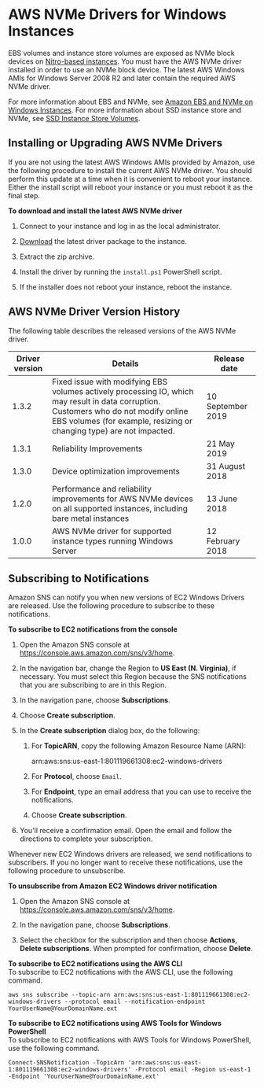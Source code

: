 # AWS NVMe Drivers for Windows Instances<a name="aws-nvme-drivers"></a>

EBS volumes and instance store volumes are exposed as NVMe block devices on [Nitro\-based instances](instance-types.md#ec2-nitro-instances)\. You must have the AWS NVMe driver installed in order to use an NVMe block device\. The latest AWS Windows AMIs for Windows Server 2008 R2 and later contain the required AWS NVMe driver\.

For more information about EBS and NVMe, see [Amazon EBS and NVMe on Windows Instances](nvme-ebs-volumes.md)\. For more information about SSD instance store and NVMe, see [SSD Instance Store Volumes](ssd-instance-store.md)\.

## Installing or Upgrading AWS NVMe Drivers<a name="install-nvme-drivers"></a>

If you are not using the latest AWS Windows AMIs provided by Amazon, use the following procedure to install the current AWS NVMe driver\. You should perform this update at a time when it is convenient to reboot your instance\. Either the install script will reboot your instance or you must reboot it as the final step\.

**To download and install the latest AWS NVMe driver**

1. Connect to your instance and log in as the local administrator\.

1. [Download](https://s3.amazonaws.com/ec2-windows-drivers-downloads/NVMe/Latest/AWSNVMe.zip) the latest driver package to the instance\.

1. Extract the zip archive\.

1. Install the driver by running the `install.ps1` PowerShell script\.

1. If the installer does not reboot your instance, reboot the instance\.

## AWS NVMe Driver Version History<a name="nvme-driver-version-history"></a>

The following table describes the released versions of the AWS NVMe driver\.


| Driver version | Details | Release date | 
| --- | --- | --- | 
| 1\.3\.2 |  Fixed issue with modifying EBS volumes actively processing IO, which may result in data corruption\. Customers who do not modify online EBS volumes \(for example, resizing or changing type\) are not impacted\.  | 10 September 2019 | 
| 1\.3\.1 |  Reliability Improvements | 21 May 2019 | 
| 1\.3\.0 | Device optimization improvements | 31 August 2018 | 
| 1\.2\.0 | Performance and reliability improvements for AWS NVMe devices on all supported instances, including bare metal instances | 13 June 2018 | 
| 1\.0\.0 | AWS NVMe driver for supported instance types running Windows Server | 12 February 2018 | 

## Subscribing to Notifications<a name="drivers-subscribe-notifications"></a>

Amazon SNS can notify you when new versions of EC2 Windows Drivers are released\. Use the following procedure to subscribe to these notifications\.

**To subscribe to EC2 notifications from the console**

1. Open the Amazon SNS console at [https://console\.aws\.amazon\.com/sns/v3/home](https://console.aws.amazon.com/sns/v3/home)\.

1. In the navigation bar, change the Region to **US East \(N\. Virginia\)**, if necessary\. You must select this Region because the SNS notifications that you are subscribing to are in this Region\.

1. In the navigation pane, choose **Subscriptions**\.

1. Choose **Create subscription**\.

1. In the **Create subscription** dialog box, do the following:

   1. For **TopicARN**, copy the following Amazon Resource Name \(ARN\):

      arn:aws:sns:us\-east\-1:801119661308:ec2\-windows\-drivers

   1. For **Protocol**, choose `Email`\.

   1. For **Endpoint**, type an email address that you can use to receive the notifications\.

   1. Choose **Create subscription**\.

1. You'll receive a confirmation email\. Open the email and follow the directions to complete your subscription\.

Whenever new EC2 Windows drivers are released, we send notifications to subscribers\. If you no longer want to receive these notifications, use the following procedure to unsubscribe\.

**To unsubscribe from Amazon EC2 Windows driver notification**

1. Open the Amazon SNS console at [https://console\.aws\.amazon\.com/sns/v3/home](https://console.aws.amazon.com/sns/v3/home)\.

1. In the navigation pane, choose **Subscriptions**\.

1. Select the checkbox for the subscription and then choose **Actions**, **Delete subscriptions**\. When prompted for confirmation, choose **Delete**\.

**To subscribe to EC2 notifications using the AWS CLI**  
To subscribe to EC2 notifications with the AWS CLI, use the following command\. 

```
aws sns subscribe --topic-arn arn:aws:sns:us-east-1:801119661308:ec2-windows-drivers --protocol email --notification-endpoint YourUserName@YourDomainName.ext
```

**To subscribe to EC2 notifications using AWS Tools for Windows PowerShell**  
To subscribe to EC2 notifications with AWS Tools for Windows PowerShell, use the following command\. 

```
Connect-SNSNotification -TopicArn 'arn:aws:sns:us-east-1:801119661308:ec2-windows-drivers' -Protocol email -Region us-east-1 -Endpoint 'YourUserName@YourDomainName.ext'
```
